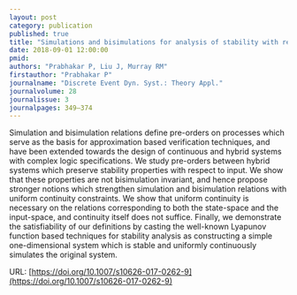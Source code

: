 ```yaml
---
layout: post
category: publication
published: true
title: "Simulations and bisimulations for analysis of stability with respect to inputs of hybrid systems"
date: 2018-09-01 12:00:00
pmid: 
authors: "Prabhakar P, Liu J, Murray RM"
firstauthor: "Prabhakar P"
journalname: "Discrete Event Dyn. Syst.: Theory Appl."
journalvolume: 28
journalissue: 3
journalpages: 349–374
---
```


Simulation and bisimulation relations define pre-orders on processes which serve as the basis for approximation based verification techniques, and have been extended towards the design of continuous and hybrid systems with complex logic specifications. We study pre-orders between hybrid systems which preserve stability properties with respect to input. We show that these properties are not bisimulation invariant, and hence propose stronger notions which strengthen simulation and bisimulation relations with uniform continuity constraints. We show that uniform continuity is necessary on the relations corresponding to both the state-space and the input-space, and continuity itself does not suffice. Finally, we demonstrate the satisfiability of our definitions by casting the well-known Lyapunov function based techniques for stability analysis as constructing a simple one-dimensional system which is stable and uniformly continuously simulates the original system.

URL: [https://doi.org/10.1007/s10626-017-0262-9](https://doi.org/10.1007/s10626-017-0262-9)
